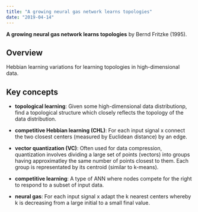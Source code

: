 ```yaml
---
title: "A growing neural gas network learns topologies"
date: "2019-04-14"
---
```

**A growing neural gas network learns topologies**
by Bernd Fritzke (1995). 

## Overview

Hebbian learning variations for learning topologies in high-dimensional data.

## Key concepts

* **topological learning**: Given some high-dimensional data distributionp, find a topological
structure which closely reflects the topology of the data distribution.

* **competitive Hebbian learning (CHL)**: For each input signal x connect the two closest centers (measured
by Euclidean distance) by an edge. 

* **vector quantization (VC)**: Often used for data compression, quantization involves dividing a large
set of points (vectors) into groups having approximatley the same number of points closest to them. Each
group is representated by its centroid (similar to k-means). 

* **competitive learning**: A type of ANN where nodes compete for the right to respond to a subset
of input data.

* **neural gas**: For each input signal x adapt the k nearest centers whereby k is
decreasing from a large initial to a small final value. 

